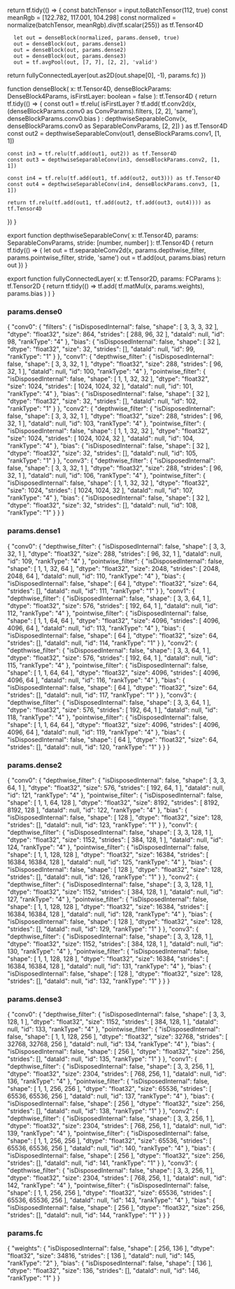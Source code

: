 return tf.tidy(() => {
      const batchTensor = input.toBatchTensor(112, true)
      const meanRgb = [122.782, 117.001, 104.298]
      const normalized = normalize(batchTensor, meanRgb).div(tf.scalar(255)) as tf.Tensor4D

      let out = denseBlock(normalized, params.dense0, true)
      out = denseBlock(out, params.dense1)
      out = denseBlock(out, params.dense2)
      out = denseBlock(out, params.dense3)
      out = tf.avgPool(out, [7, 7], [2, 2], 'valid')

  return fullyConnectedLayer(out.as2D(out.shape[0], -1), params.fc)
})

function denseBlock(
  x: tf.Tensor4D,
  denseBlockParams: DenseBlock4Params,
  isFirstLayer: boolean = false
): tf.Tensor4D {
  return tf.tidy(() => {
    const out1 = tf.relu(
      isFirstLayer
        ? tf.add(
          tf.conv2d(x, (denseBlockParams.conv0 as ConvParams).filters, [2, 2], 'same'),
          denseBlockParams.conv0.bias
        )
        : depthwiseSeparableConv(x, denseBlockParams.conv0 as SeparableConvParams, [2, 2])
    ) as tf.Tensor4D
    const out2 = depthwiseSeparableConv(out1, denseBlockParams.conv1, [1, 1])

    const in3 = tf.relu(tf.add(out1, out2)) as tf.Tensor4D
    const out3 = depthwiseSeparableConv(in3, denseBlockParams.conv2, [1, 1])

    const in4 = tf.relu(tf.add(out1, tf.add(out2, out3))) as tf.Tensor4D
    const out4 = depthwiseSeparableConv(in4, denseBlockParams.conv3, [1, 1])

    return tf.relu(tf.add(out1, tf.add(out2, tf.add(out3, out4)))) as tf.Tensor4D
  })
}

export function depthwiseSeparableConv(
  x: tf.Tensor4D,
  params: SeparableConvParams,
  stride: [number, number]
): tf.Tensor4D {
  return tf.tidy(() => {
    let out = tf.separableConv2d(x, params.depthwise_filter, params.pointwise_filter, stride, 'same')
    out = tf.add(out, params.bias)
    return out
  })
}

export function fullyConnectedLayer(
  x: tf.Tensor2D,
  params: FCParams
): tf.Tensor2D {
  return tf.tidy(() =>
    tf.add(
      tf.matMul(x, params.weights),
      params.bias
    )
  )
}


### params.dense0

{
  "conv0": {
    "filters": {
      "isDisposedInternal": false,
      "shape": [
        3,
        3,
        3,
        32
      ],
      "dtype": "float32",
      "size": 864,
      "strides": [
        288,
        96,
        32
      ],
      "dataId": null,
      "id": 98,
      "rankType": "4"
    },
    "bias": {
      "isDisposedInternal": false,
      "shape": [
        32
      ],
      "dtype": "float32",
      "size": 32,
      "strides": [],
      "dataId": null,
      "id": 99,
      "rankType": "1"
    }
  },
  "conv1": {
    "depthwise_filter": {
      "isDisposedInternal": false,
      "shape": [
        3,
        3,
        32,
        1
      ],
      "dtype": "float32",
      "size": 288,
      "strides": [
        96,
        32,
        1
      ],
      "dataId": null,
      "id": 100,
      "rankType": "4"
    },
    "pointwise_filter": {
      "isDisposedInternal": false,
      "shape": [
        1,
        1,
        32,
        32
      ],
      "dtype": "float32",
      "size": 1024,
      "strides": [
        1024,
        1024,
        32
      ],
      "dataId": null,
      "id": 101,
      "rankType": "4"
    },
    "bias": {
      "isDisposedInternal": false,
      "shape": [
        32
      ],
      "dtype": "float32",
      "size": 32,
      "strides": [],
      "dataId": null,
      "id": 102,
      "rankType": "1"
    }
  },
  "conv2": {
    "depthwise_filter": {
      "isDisposedInternal": false,
      "shape": [
        3,
        3,
        32,
        1
      ],
      "dtype": "float32",
      "size": 288,
      "strides": [
        96,
        32,
        1
      ],
      "dataId": null,
      "id": 103,
      "rankType": "4"
    },
    "pointwise_filter": {
      "isDisposedInternal": false,
      "shape": [
        1,
        1,
        32,
        32
      ],
      "dtype": "float32",
      "size": 1024,
      "strides": [
        1024,
        1024,
        32
      ],
      "dataId": null,
      "id": 104,
      "rankType": "4"
    },
    "bias": {
      "isDisposedInternal": false,
      "shape": [
        32
      ],
      "dtype": "float32",
      "size": 32,
      "strides": [],
      "dataId": null,
      "id": 105,
      "rankType": "1"
    }
  },
  "conv3": {
    "depthwise_filter": {
      "isDisposedInternal": false,
      "shape": [
        3,
        3,
        32,
        1
      ],
      "dtype": "float32",
      "size": 288,
      "strides": [
        96,
        32,
        1
      ],
      "dataId": null,
      "id": 106,
      "rankType": "4"
    },
    "pointwise_filter": {
      "isDisposedInternal": false,
      "shape": [
        1,
        1,
        32,
        32
      ],
      "dtype": "float32",
      "size": 1024,
      "strides": [
        1024,
        1024,
        32
      ],
      "dataId": null,
      "id": 107,
      "rankType": "4"
    },
    "bias": {
      "isDisposedInternal": false,
      "shape": [
        32
      ],
      "dtype": "float32",
      "size": 32,
      "strides": [],
      "dataId": null,
      "id": 108,
      "rankType": "1"
    }
  }
}

### params.dense1

{
  "conv0": {
    "depthwise_filter": {
      "isDisposedInternal": false,
      "shape": [
        3,
        3,
        32,
        1
      ],
      "dtype": "float32",
      "size": 288,
      "strides": [
        96,
        32,
        1
      ],
      "dataId": null,
      "id": 109,
      "rankType": "4"
    },
    "pointwise_filter": {
      "isDisposedInternal": false,
      "shape": [
        1,
        1,
        32,
        64
      ],
      "dtype": "float32",
      "size": 2048,
      "strides": [
        2048,
        2048,
        64
      ],
      "dataId": null,
      "id": 110,
      "rankType": "4"
    },
    "bias": {
      "isDisposedInternal": false,
      "shape": [
        64
      ],
      "dtype": "float32",
      "size": 64,
      "strides": [],
      "dataId": null,
      "id": 111,
      "rankType": "1"
    }
  },
  "conv1": {
    "depthwise_filter": {
      "isDisposedInternal": false,
      "shape": [
        3,
        3,
        64,
        1
      ],
      "dtype": "float32",
      "size": 576,
      "strides": [
        192,
        64,
        1
      ],
      "dataId": null,
      "id": 112,
      "rankType": "4"
    },
    "pointwise_filter": {
      "isDisposedInternal": false,
      "shape": [
        1,
        1,
        64,
        64
      ],
      "dtype": "float32",
      "size": 4096,
      "strides": [
        4096,
        4096,
        64
      ],
      "dataId": null,
      "id": 113,
      "rankType": "4"
    },
    "bias": {
      "isDisposedInternal": false,
      "shape": [
        64
      ],
      "dtype": "float32",
      "size": 64,
      "strides": [],
      "dataId": null,
      "id": 114,
      "rankType": "1"
    }
  },
  "conv2": {
    "depthwise_filter": {
      "isDisposedInternal": false,
      "shape": [
        3,
        3,
        64,
        1
      ],
      "dtype": "float32",
      "size": 576,
      "strides": [
        192,
        64,
        1
      ],
      "dataId": null,
      "id": 115,
      "rankType": "4"
    },
    "pointwise_filter": {
      "isDisposedInternal": false,
      "shape": [
        1,
        1,
        64,
        64
      ],
      "dtype": "float32",
      "size": 4096,
      "strides": [
        4096,
        4096,
        64
      ],
      "dataId": null,
      "id": 116,
      "rankType": "4"
    },
    "bias": {
      "isDisposedInternal": false,
      "shape": [
        64
      ],
      "dtype": "float32",
      "size": 64,
      "strides": [],
      "dataId": null,
      "id": 117,
      "rankType": "1"
    }
  },
  "conv3": {
    "depthwise_filter": {
      "isDisposedInternal": false,
      "shape": [
        3,
        3,
        64,
        1
      ],
      "dtype": "float32",
      "size": 576,
      "strides": [
        192,
        64,
        1
      ],
      "dataId": null,
      "id": 118,
      "rankType": "4"
    },
    "pointwise_filter": {
      "isDisposedInternal": false,
      "shape": [
        1,
        1,
        64,
        64
      ],
      "dtype": "float32",
      "size": 4096,
      "strides": [
        4096,
        4096,
        64
      ],
      "dataId": null,
      "id": 119,
      "rankType": "4"
    },
    "bias": {
      "isDisposedInternal": false,
      "shape": [
        64
      ],
      "dtype": "float32",
      "size": 64,
      "strides": [],
      "dataId": null,
      "id": 120,
      "rankType": "1"
    }
  }
}

### params.dense2

{
  "conv0": {
    "depthwise_filter": {
      "isDisposedInternal": false,
      "shape": [
        3,
        3,
        64,
        1
      ],
      "dtype": "float32",
      "size": 576,
      "strides": [
        192,
        64,
        1
      ],
      "dataId": null,
      "id": 121,
      "rankType": "4"
    },
    "pointwise_filter": {
      "isDisposedInternal": false,
      "shape": [
        1,
        1,
        64,
        128
      ],
      "dtype": "float32",
      "size": 8192,
      "strides": [
        8192,
        8192,
        128
      ],
      "dataId": null,
      "id": 122,
      "rankType": "4"
    },
    "bias": {
      "isDisposedInternal": false,
      "shape": [
        128
      ],
      "dtype": "float32",
      "size": 128,
      "strides": [],
      "dataId": null,
      "id": 123,
      "rankType": "1"
    }
  },
  "conv1": {
    "depthwise_filter": {
      "isDisposedInternal": false,
      "shape": [
        3,
        3,
        128,
        1
      ],
      "dtype": "float32",
      "size": 1152,
      "strides": [
        384,
        128,
        1
      ],
      "dataId": null,
      "id": 124,
      "rankType": "4"
    },
    "pointwise_filter": {
      "isDisposedInternal": false,
      "shape": [
        1,
        1,
        128,
        128
      ],
      "dtype": "float32",
      "size": 16384,
      "strides": [
        16384,
        16384,
        128
      ],
      "dataId": null,
      "id": 125,
      "rankType": "4"
    },
    "bias": {
      "isDisposedInternal": false,
      "shape": [
        128
      ],
      "dtype": "float32",
      "size": 128,
      "strides": [],
      "dataId": null,
      "id": 126,
      "rankType": "1"
    }
  },
  "conv2": {
    "depthwise_filter": {
      "isDisposedInternal": false,
      "shape": [
        3,
        3,
        128,
        1
      ],
      "dtype": "float32",
      "size": 1152,
      "strides": [
        384,
        128,
        1
      ],
      "dataId": null,
      "id": 127,
      "rankType": "4"
    },
    "pointwise_filter": {
      "isDisposedInternal": false,
      "shape": [
        1,
        1,
        128,
        128
      ],
      "dtype": "float32",
      "size": 16384,
      "strides": [
        16384,
        16384,
        128
      ],
      "dataId": null,
      "id": 128,
      "rankType": "4"
    },
    "bias": {
      "isDisposedInternal": false,
      "shape": [
        128
      ],
      "dtype": "float32",
      "size": 128,
      "strides": [],
      "dataId": null,
      "id": 129,
      "rankType": "1"
    }
  },
  "conv3": {
    "depthwise_filter": {
      "isDisposedInternal": false,
      "shape": [
        3,
        3,
        128,
        1
      ],
      "dtype": "float32",
      "size": 1152,
      "strides": [
        384,
        128,
        1
      ],
      "dataId": null,
      "id": 130,
      "rankType": "4"
    },
    "pointwise_filter": {
      "isDisposedInternal": false,
      "shape": [
        1,
        1,
        128,
        128
      ],
      "dtype": "float32",
      "size": 16384,
      "strides": [
        16384,
        16384,
        128
      ],
      "dataId": null,
      "id": 131,
      "rankType": "4"
    },
    "bias": {
      "isDisposedInternal": false,
      "shape": [
        128
      ],
      "dtype": "float32",
      "size": 128,
      "strides": [],
      "dataId": null,
      "id": 132,
      "rankType": "1"
    }
  }
}

### params.dense3

{
  "conv0": {
    "depthwise_filter": {
      "isDisposedInternal": false,
      "shape": [
        3,
        3,
        128,
        1
      ],
      "dtype": "float32",
      "size": 1152,
      "strides": [
        384,
        128,
        1
      ],
      "dataId": null,
      "id": 133,
      "rankType": "4"
    },
    "pointwise_filter": {
      "isDisposedInternal": false,
      "shape": [
        1,
        1,
        128,
        256
      ],
      "dtype": "float32",
      "size": 32768,
      "strides": [
        32768,
        32768,
        256
      ],
      "dataId": null,
      "id": 134,
      "rankType": "4"
    },
    "bias": {
      "isDisposedInternal": false,
      "shape": [
        256
      ],
      "dtype": "float32",
      "size": 256,
      "strides": [],
      "dataId": null,
      "id": 135,
      "rankType": "1"
    }
  },
  "conv1": {
    "depthwise_filter": {
      "isDisposedInternal": false,
      "shape": [
        3,
        3,
        256,
        1
      ],
      "dtype": "float32",
      "size": 2304,
      "strides": [
        768,
        256,
        1
      ],
      "dataId": null,
      "id": 136,
      "rankType": "4"
    },
    "pointwise_filter": {
      "isDisposedInternal": false,
      "shape": [
        1,
        1,
        256,
        256
      ],
      "dtype": "float32",
      "size": 65536,
      "strides": [
        65536,
        65536,
        256
      ],
      "dataId": null,
      "id": 137,
      "rankType": "4"
    },
    "bias": {
      "isDisposedInternal": false,
      "shape": [
        256
      ],
      "dtype": "float32",
      "size": 256,
      "strides": [],
      "dataId": null,
      "id": 138,
      "rankType": "1"
    }
  },
  "conv2": {
    "depthwise_filter": {
      "isDisposedInternal": false,
      "shape": [
        3,
        3,
        256,
        1
      ],
      "dtype": "float32",
      "size": 2304,
      "strides": [
        768,
        256,
        1
      ],
      "dataId": null,
      "id": 139,
      "rankType": "4"
    },
    "pointwise_filter": {
      "isDisposedInternal": false,
      "shape": [
        1,
        1,
        256,
        256
      ],
      "dtype": "float32",
      "size": 65536,
      "strides": [
        65536,
        65536,
        256
      ],
      "dataId": null,
      "id": 140,
      "rankType": "4"
    },
    "bias": {
      "isDisposedInternal": false,
      "shape": [
        256
      ],
      "dtype": "float32",
      "size": 256,
      "strides": [],
      "dataId": null,
      "id": 141,
      "rankType": "1"
    }
  },
  "conv3": {
    "depthwise_filter": {
      "isDisposedInternal": false,
      "shape": [
        3,
        3,
        256,
        1
      ],
      "dtype": "float32",
      "size": 2304,
      "strides": [
        768,
        256,
        1
      ],
      "dataId": null,
      "id": 142,
      "rankType": "4"
    },
    "pointwise_filter": {
      "isDisposedInternal": false,
      "shape": [
        1,
        1,
        256,
        256
      ],
      "dtype": "float32",
      "size": 65536,
      "strides": [
        65536,
        65536,
        256
      ],
      "dataId": null,
      "id": 143,
      "rankType": "4"
    },
    "bias": {
      "isDisposedInternal": false,
      "shape": [
        256
      ],
      "dtype": "float32",
      "size": 256,
      "strides": [],
      "dataId": null,
      "id": 144,
      "rankType": "1"
    }
  }
}

### params.fc

{
  "weights": {
    "isDisposedInternal": false,
    "shape": [
      256,
      136
    ],
    "dtype": "float32",
    "size": 34816,
    "strides": [
      136
    ],
    "dataId": null,
    "id": 145,
    "rankType": "2"
  },
  "bias": {
    "isDisposedInternal": false,
    "shape": [
      136
    ],
    "dtype": "float32",
    "size": 136,
    "strides": [],
    "dataId": null,
    "id": 146,
    "rankType": "1"
  }
}
